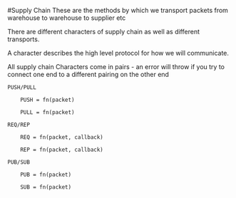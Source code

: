 #Supply Chain
These are the methods by which we transport packets from warehouse to warehouse to supplier etc

There are different characters of supply chain as well as different transports.

A character describes the high level protocol for how we will communicate.

All supply chain Characters come in pairs - an error will throw if you try to connect one end to a different
pairing on the other end

	PUSH/PULL

		PUSH = fn(packet)

		PULL = fn(packet)

	REQ/REP

		REQ = fn(packet, callback)

		REP = fn(packet, callback)

	PUB/SUB

		PUB = fn(packet)

		SUB = fn(packet)
